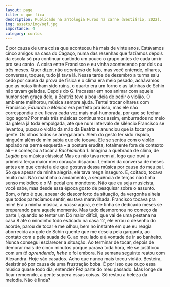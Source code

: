 ```yaml
---
layout: page
title: o que fica
description: Publicado na antologia Furos na carne (Bestiário, 2022).
img: assets/img/oqf.jpg
importance: 4
category: contos
---
```


É por causa de uma coisa que aconteceu há mais de vinte anos. Estávamos cinco amigos na casa do Cagaço, numa das resenhas que fazíamos depois da escola só pra continuar curtindo um pouco o grupo antes de cada um ir pro seu canto. A coisa entre Francisco e eu vinha acontecendo por dois ou três meses. Quer dizer, não *acontecia* de fato, mas você entende, olhares, conversas, toques, tudo já tava lá. Nessa tarde de dezembro a turma saiu cedo por causa da prova de física e o clima era meio pesado, achávamos que as notas tinham sido ruins, o quarto era um forno e as latinhas de Schin não tavam geladas. Depois do G. fracassar em nos animar com aquele humor sem graça dele, a Beatriz teve a boa ideia de pedir o violão. O ambiente melhorou, música sempre ajuda. Tentei trocar olhares com Francisco, *Eduardo e Mônica* era perfeito pra isso, mas ele não correspondia e eu ficava cada vez mais mal-humorada, por que se fechar logo agora? Por mais três músicas continuamos assim, emburrados no meio da galera já toda empolgada, até que num intervalo de silêncio Francisco se levantou, puxou o violão da mão da Beatriz e anunciou que ia tocar pra gente. Os olhos todos se arregalaram. Além do gesto ter sido ríspido, ninguém além de mim sabia que ele tocava. Ele se sentou com o violão apoiado na perna esquerda – a postura erudita, totalmente fora de contexto ali – e começou a tocar a *Bachianinha 1*. Imagina a quebrada de clima, de *Legião* pra música clássica! Mas eu não tava nem aí, logo que ouvi a primeira terça maior meu coração disparou. Lembrei da conversa de meses antes em que contei a ele que gostava dessa música por causa do meu pai. Só que apesar da minha alegria, ele tava mega inseguro. E, coitado, tocava muito mal. Não mantinha o andamento, a sequência de terças não tinha senso melódico e o Mi pedal era monótono. Não que eu seja musicista, você sabe, mas desde essa época gosto de pesquisar sobre o assunto. Bom, o fato é que, apesar do desconforto da situação, da vergonha alheia que todos parecíamos sentir, eu tava maravilhada. Francisco tocava pra mim! Era a minha música, a *nossa* agora, e ele tinha se dedicado meses se preparando para aquele momento. Mas tudo desmoronou no começo da parte I, quando ao tentar um Dó maior difícil, que vai de uma pestana na casa 8 até o mindinho todo esticado na casa 12, ele errou o desenho do acorde, parou de tocar e me olhou, bem no instante em que eu reagia aborrecida ao gole de Schin quente que me descia pela garganta, ao contato com a pele suada de G. ao meu lado e à vontade de ir ao banheiro. Nunca consegui esclarecer a situação. Ao terminar de tocar, depois de demorar mais de cinco minutos porque parava toda hora, ele se justificou com um *tô aprendendo, hehe* e foi embora. Na semana seguinte reatou com Alexandra. Hoje são casados. Acho que nunca mais tocou violão. Besteira, desistir só por causa de uma frustração boba. É por isso que ouço essa música quase todo dia, entende? Fez parte do meu passado. Mas longe de ficar remoendo, a gente supera essas coisas. Só restou a beleza da melodia. Não é linda?

